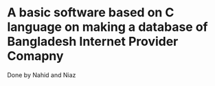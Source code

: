 # A basic software based on C language on making a database of Bangladesh Internet Provider Comapny
Done by Nahid and Niaz
